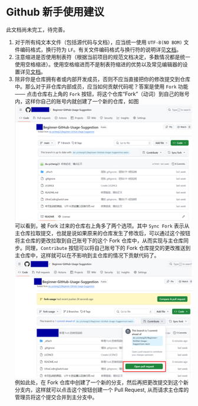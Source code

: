 # Github 新手使用建议

此文档尚未完工，待完善。

1. 对于所有纯文本文件（包括源代码与文档），应当统一使用 `UTF-8(NO BOM)` 文件编码格式，换行符为 `LF`。有关文件编码格式与换行符的说明详见[文档](./中文乱码的原因、%20UTF-8%20的设置以及换行符.md)。
2. 注意缩进是否使用制表符（根据当前项目的规范文档决定，多数情况都是统一使用空格缩进）。使用空格缩进而不是制表符缩进的优势以及常见编辑器的设置详见[文档](./空格缩进与制表符缩进.md)。
3. 除非你是仓库拥有者或内部开发成员，否则不应当直接把你的修改提交到仓库中。那么对于非仓库内部成员，应当如何贡献代码呢？答案是使用 `Fork` 功能 —— 点击仓库右上角的 `Fork` 按钮，将这个仓库“Fork”（动词）到自己的账号内，这样你自己的账号内就创建了一个新的仓库，如图<br>
![](./_attach/forked-repo-example.jpg)<br>
可以看到，被 Fork 过来的仓库右上角多了两个选项。其中 `Sync Fork` 表示从主仓库拉取提交，也就是说如果原来的仓库发生了修改后，可以通过这个按钮将主仓库的更改拉取到自己账号下的这个 Fork 仓库中，从而实现与主仓库同步。同理，`Contribute` 按钮可以将自己账号下的 Fork 仓库提交的更改推送到主仓库中，这样就可以在不影响到主仓库的情况下贡献代码了。<br>
![](./_attach//fork-repo-pull-request-demo.jpg)<br>
例如此处，在 Fork 仓库中创建了一个新的分支，然后再把更改提交到这个新分支内，这样就可以点击这个按钮创建一个 Pull Request, 从而请求主仓库的管理员将这个提交合并到主分支中。